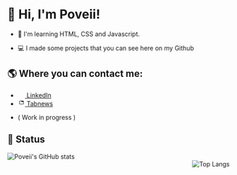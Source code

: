# 👋 Hi, I'm Poveii!

- 🌱 I'm learning HTML, CSS and Javascript.

- 💻 I made some projects that you can see here on my Github

## 🌎 Where you can contact me:

- <a href="https://www.linkedin.com/in/poveii/" target="_blank" rel="noreferrer noopener">
    <img src="https://cdn.jsdelivr.net/gh/devicons/devicon/icons/linkedin/linkedin-original.svg" style="width: 16px; height: 16px" /> 
    LinkedIn
  </a>

- <a href="https://www.tabnews.com.br/Poveii" target="_blank" rel="noreferrer noopener">
    <img src="https://github.com/filipedeschamps/tabnews.com.br/blob/main/public/brand/light-filled.svg" style="width: 16px; height: 16px" /> 
    Tabnews
  </a>

- ( Work in progress )

## 📃 Status

<img align="left" src="https://github-readme-stats.vercel.app/api?username=poveii&theme=swift&show_icons=true" alt="Poveii's GitHub stats" style="width: 450px;"/>
    
<a href="https://github.com/poveii/github-readme-stats" target="_blank" rel="noreferrer noopener">
  <img align="right" src="https://github-readme-stats.vercel.app/api/top-langs/?username=poveii&layout=compact&theme=swift" alt="Top Langs" />
</a>

